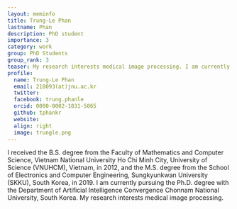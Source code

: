 ```yaml
---
layout: meminfo
title: Trung-Le Phan
lastname: Phan
description: PhD student
importance: 3
category: work
group: PhD Students
group_rank: 3
teaser: My research interests medical image processing. I am currently working on STAPLE-based ROI segmentation & Labeling Tool, prognosis with image registration.
profile:
  name: Trung-Le Phan
  email: 218093(at)jnu.ac.kr
  twitter:
  facebook: trung.phanle
  orcid: 0000-0002-1831-5065
  github: tphankr
  website:
  align: right
  image: trungle.png
---
```



I received the B.S. degree from the Faculty of Mathematics and Computer Science, Vietnam National University Ho Chi Minh City, University of Science (VNUHCM), Vietnam, in 2012, and the M.S. degree from the School of Electronics and Computer Engineering, Sungkyunkwan University (SKKU), South Korea, in 2019. I am currently pursuing the Ph.D. degree with the Department of Artificial Intelligence Convergence Chonnam National University, South Korea. My research interests medical image processing.

